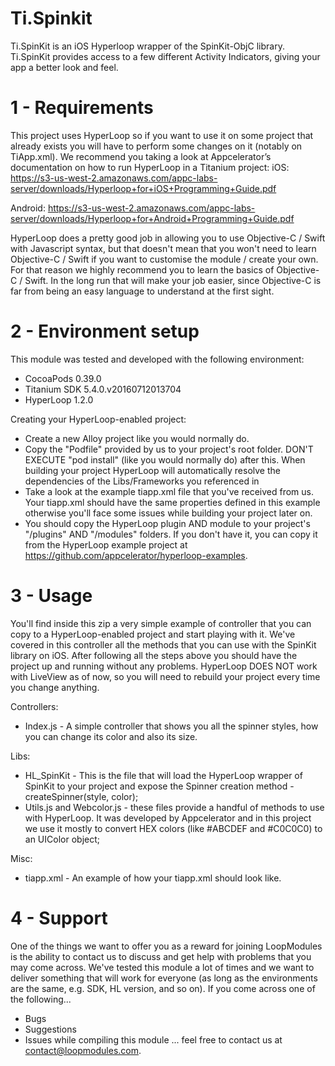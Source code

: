 # Ti.Spinkit
Ti.SpinKit is an iOS Hyperloop wrapper of the SpinKit-ObjC library. Ti.SpinKit provides access to a few different Activity Indicators, giving your app a better look and feel.

# 1 - Requirements

This project uses HyperLoop so if you want to use it on some project that already exists you will have to perform some changes on it (notably on TiApp.xml).
We recommend you taking a look at Appcelerator’s documentation on how to run HyperLoop in a Titanium project:
iOS:
https://s3-us-west-2.amazonaws.com/appc-labs-server/downloads/Hyperloop+for+iOS+Programming+Guide.pdf

Android: https://s3-us-west-2.amazonaws.com/appc-labs-server/downloads/Hyperloop+for+Android+Programming+Guide.pdf

HyperLoop does a pretty good job in allowing you to use Objective-C / Swift with Javascript syntax, but that doesn't mean that you won't
need to learn Objective-C / Swift if you want to customise the module / create your own. For that reason we highly recommend you to
learn the basics of Objective-C / Swift.
In the long run that will make your job easier, since Objective-C is far from being an easy language to understand at the first sight.

# 2 - Environment setup

This module was tested and developed with the following environment:
- CocoaPods 0.39.0
- Titanium SDK 5.4.0.v20160712013704
- HyperLoop 1.2.0

Creating your HyperLoop-enabled project:

- Create a new Alloy project like you would normally do.
- Copy the "Podfile" provided by us to your project's root folder. DON'T EXECUTE "pod install" (like you would normally do) after this.
When building your project HyperLoop will automatically resolve the dependencies of the Libs/Frameworks you referenced in
- Take a look at the example tiapp.xml file that you've received from us. Your tiapp.xml should have the same properties defined in this example
otherwise you'll face some issues while building your project later on.
- You should copy the HyperLoop plugin AND module to your project's "/plugins" AND "/modules" folders.
If you don't have it, you can copy it from the HyperLoop example project at https://github.com/appcelerator/hyperloop-examples.

# 3 - Usage

You'll find inside this zip a very simple example of controller that you can copy to a HyperLoop-enabled project and start playing with it.
We've covered in this controller all the methods that you can use with the SpinKit library on iOS.
After following all the steps above you should have the project up and running without any problems.
HyperLoop DOES NOT work with LiveView as of now, so you will need to rebuild your project every time you change anything.

Controllers:
- Index.js - A simple controller that shows you all the spinner styles, how you can change its color and also its size.

Libs:
- HL_SpinKit - This is the file that will load the HyperLoop wrapper of SpinKit to your project and expose the Spinner creation method - createSpinner(style, color);
- Utils.js and Webcolor.js - these files provide a handful of methods to use with HyperLoop.
It was developed by Appcelerator and in this project we use it mostly to convert HEX colors (like #ABCDEF and #C0C0C0) to an UIColor object;

Misc:
- tiapp.xml - An example of how your tiapp.xml should look like.

# 4 - Support

One of the things we want to offer you as a reward for joining LoopModules is the ability to contact us to discuss and get help with problems that you may come across.
We've tested this module a lot of times and we want to deliver something that will work for everyone (as long as the environments are the same, e.g. SDK, HL version, and so on).
If you come across one of the following...
- Bugs
- Suggestions
- Issues while compiling this module
... feel free to contact us at contact@loopmodules.com.
